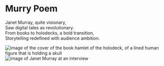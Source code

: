 # Murry Poem  
Janet Murray, quite visionary,  
Saw digital tales as revolutionary.  
From books to holodecks, a bold transition,  
Storytelling redefined with audience ambition.  

![image of the cover of the book hamlet of the holodeck, of a lined human figure that is holding a skull](https://th.bing.com/th/id/OIP.5HLbUYEt9iUDbyJAu2wJggAAAA?w=192&h=294&c=7&r=0&o=5&dpr=1.4&pid=1.7)  
![image of Janet Murray at an interview](https://th.bing.com/th/id/OIP.3O_nGXa_4cY_meOCuO2JWQHaEK?w=192&h=108&c=7&r=0&o=5&dpr=1.4&pid=1.7)  
